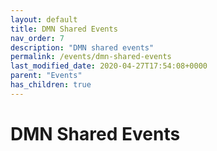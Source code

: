 ```yaml
---
layout: default
title: DMN Shared Events
nav_order: 7
description: "DMN shared events"
permalink: /events/dmn-shared-events
last_modified_date: 2020-04-27T17:54:08+0000
parent: "Events"
has_children: true
---
```


# DMN Shared Events
